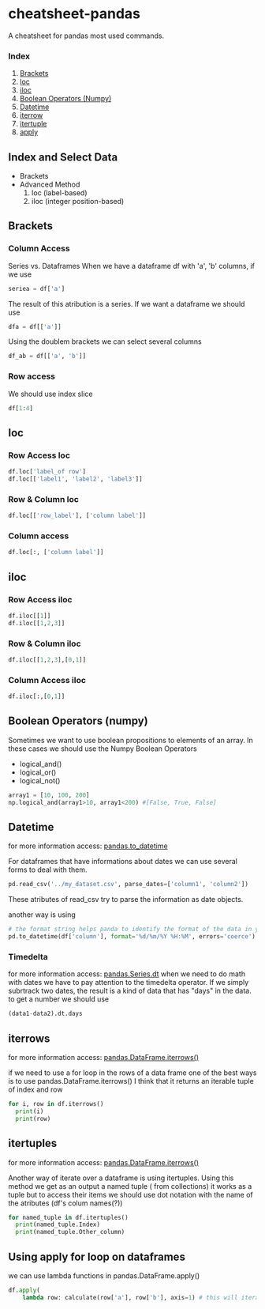 # cheatsheet-pandas
A cheatsheet for pandas most used commands.

### Index
1. <a href="#brackets">Brackets</a>
2. <a href="#loc">loc</a>
3. <a href="#iloc">iloc</a>
4. <a href="#boolean_numpy">Boolean Operators (Numpy)</a>
5. <a href="#datetime">Datetime</a>
6. <a href="#iterrows">iterrow</a>
7. <a href="#itertuples">itertuple</a>
8. <a href="#apply">apply</a>

## Index and Select Data
* Brackets
* Advanced Method
  1. loc (label-based)
  2. iloc (integer position-based)

<h2 id="brackets">Brackets</h2>

### Column Access

Series vs. Dataframes
When we have a dataframe df with 'a', 'b' columns, if we use 
```python
seriea = df['a']
```
The result of this atribution is a series. If we want a dataframe we should use 

```python 
dfa = df[['a']]
```

Using the doublem brackets we can select several columns 
```python
df_ab = df[['a', 'b']]
```

### Row access
We should use index slice
```python
df[1:4]
```

<h2 id="loc"><strong>loc</strong></h2>

### Row Access loc

```python
df.loc['label_of row'] 
df.loc[['label1', 'label2', 'label3']]
```

### Row & Column loc
```python
df.loc[['row_label'], ['column label']]
```

### Column access
```python
df.loc[:, ['column label']]
```


<h2 id="iloc"> <strong>iloc</strong></h2>

### Row Access iloc
```python
df.iloc[[1]]
df.iloc[[1,2,3]]
```

### Row & Column iloc
```python
df.iloc[[1,2,3],[0,1]]
```

<h3> Column Access iloc</h3>

```python
df.iloc[:,[0,1]]
```

<h2 id="boolean_numpy"><strong>Boolean Operators (numpy)</strong></h2>
Sometimes we want to use boolean propositions to elements of an array. In these cases we should use the Numpy Boolean Operators

* logical_and()
* logical_or()
* logical_not()

```python
array1 = [10, 100, 200]
np.logical_and(array1>10, array1<200) #[False, True, False] 

```

<h2 id="datetime">Datetime</h2>

for more information access: 
<a href="https://pandas.pydata.org/docs/reference/api/pandas.to_datetime.html">pandas.to_datetime</a>

For dataframes that have informations about dates we can use several forms to deal with them.

```python
pd.read_csv('../my_dataset.csv', parse_dates=['column1', 'column2'])
```
These atributes of read_csv try to parse the information as date objects.

another way is using 

```python
# the format string helps panda to identify the format of the data in your dataset and errors='coerce' transforms data that is not in our format to NaT
pd.to_datetime(df['column'], format='%d/%m/%Y %H:%M', errors='coerce')
```

<h3>Timedelta</h3>
for more information access:
<a href="https://pandas.pydata.org/docs/reference/api/pandas.Series.dt.html?highlight=pandas%20series%20dt#pandas.Series.dt"> pandas.Series.dt</a>
when we need to do math with dates we have to pay attention to the timedelta operator.
If we simply subrtrack two dates, the result is a kind of data that has "days" in the data.
to get a number we should use 

```python
(data1-data2).dt.days 
```

<h2 id="iterrows">iterrows</h2>

for more information access:
<a href="https://pandas.pydata.org/docs/reference/api/pandas.DataFrame.iterrows.html"> pandas.DataFrame.iterrows()</a>

if we need to use a for loop in the rows of a data frame one of the best ways is to use pandas.DataFrame.iterrows()
I think that it returns an iterable tuple of index and row

```python
for i, row in df.iterrows()
  print(i)
  print(row)
```


<h2 id="itertuples">itertuples</h2>

for more information access:
<a href="https://pandas.pydata.org/docs/reference/api/pandas.DataFrame.itertuples.html"> pandas.DataFrame.iterrows()</a>

Another way of iterate over a dataframe is using itertuples. Using this method we get as an output a named tuple ( from collections)
it works as a tuple but to access their items we should use dot notation with the name of the atributes (df's colum names(?))

```python
for named_tuple in df.itertuples()
  print(named_tuple.Index)
  print(named_tuple.Other_column)
```

<h2 id="apply">Using apply for loop on dataframes</h2>

we can use lambda functions in pandas.DataFrame.apply()
```python
df.apply(
    lambda row: calculate(row['a'], row['b'], axis=1) # this will iterate over rows, remember 0 for columns and 1 for rows
```

